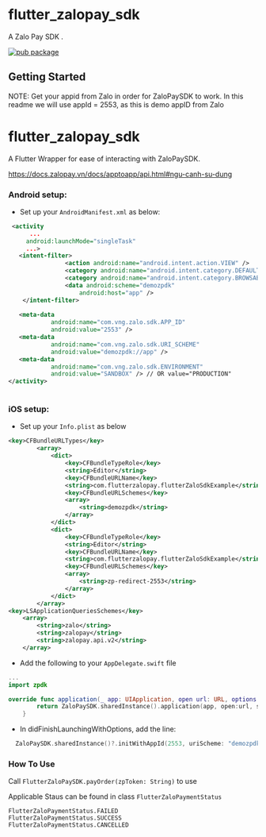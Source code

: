 # flutter_zalopay_sdk

A Zalo Pay SDK .

[![pub package](https://img.shields.io/pub/v/flutter_zalopay_sdk.svg)](https://pub.dev/packages/flutter_zalopay_sdk)

## Getting Started

NOTE: Get your appid from Zalo in order for ZaloPaySDK to work. In this readme we will use appId = 2553, as this is demo appID from Zalo

# flutter_zalopay_sdk

A Flutter Wrapper for ease of interacting with ZaloPaySDK. 

https://docs.zalopay.vn/docs/apptoapp/api.html#ngu-canh-su-dung


### Android setup:

* Set up your ```AndroidManifest.xml``` as below:

```xml
 <activity
      ...
     android:launchMode="singleTask"
     ...>
   <intent-filter>
                <action android:name="android.intent.action.VIEW" />
                <category android:name="android.intent.category.DEFAULT" />
                <category android:name="android.intent.category.BROWSABLE" />
                <data android:scheme="demozpdk"
                    android:host="app" />
    </intent-filter>
  
   <meta-data
            android:name="com.vng.zalo.sdk.APP_ID"
            android:value="2553" />
   <meta-data
            android:name="com.vng.zalo.sdk.URI_SCHEME"
            android:value="demozpdk://app" />
   <meta-data
            android:name="com.vng.zalo.sdk.ENVIRONMENT"
            android:value="SANDBOX" /> // OR value="PRODUCTION"
</activity>
           
```

### iOS setup:

* Set up your ```Info.plist``` as below

```xml
<key>CFBundleURLTypes</key>
    	<array>
    		<dict>
    			<key>CFBundleTypeRole</key>
    			<string>Editor</string>
    			<key>CFBundleURLName</key>
    			<string>com.flutterzalopay.flutterZaloSdkExample</string>
    			<key>CFBundleURLSchemes</key>
    			<array>
    				<string>demozpdk</string>
    			</array>
    		</dict>
    		<dict>
    			<key>CFBundleTypeRole</key>
    			<string>Editor</string>
    			<key>CFBundleURLName</key>
    			<string>com.flutterzalopay.flutterZaloSdkExample</string>
    			<key>CFBundleURLSchemes</key>
    			<array>
    				<string>zp-redirect-2553</string>
    			</array>
    		</dict>
    	</array>
<key>LSApplicationQueriesSchemes</key>
	<array>
		<string>zalo</string>
		<string>zalopay</string>
		<string>zalopay.api.v2</string>
	</array>
```

* Add the following to your ```AppDelegate.swift``` file

```swift
...
import zpdk

override func application(_ app: UIApplication, open url: URL, options: [UIApplication.OpenURLOptionsKey : Any] = [:]) -> Bool {
        return ZaloPaySDK.sharedInstance().application(app, open:url, sourceApplication: "vn.com.vng.zalopay", annotation:nil)
    }
```

* In didFinishLaunchingWithOptions, add the line:

```swift 
  ZaloPaySDK.sharedInstance()?.initWithAppId(2553, uriScheme: "demozpdk://app", environment: .sandbox) ///NOTE: If you want to use production, replace .sandbox with .production
```

### How To Use

Call ```FlutterZaloPaySDK.payOrder(zpToken: String)``` to use

Applicable Staus can be found in class ```FlutterZaloPaymentStatus```

```
FlutterZaloPaymentStatus.FAILED
FlutterZaloPaymentStatus.SUCCESS
FlutterZaloPaymentStatus.CANCELLED
```

